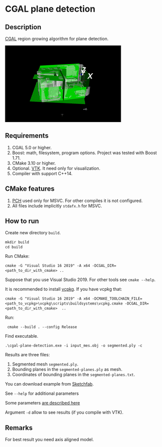 # CGAL plane detection

## Description

[CGAL](https://www.cgal.org/) region growing algorithm for plane detection.

![example](img/example.gif)

## Requirements

1. CGAL 5.0 or higher.
2. Boost: math, filesystem, program options. Project was tested with Boost 1.71.
3. CMake 3.10 or higher.
4. Optional. [VTK](https://vtk.org/). It need only for visualization.
5. Compiler with support C++14.

## CMake features

1. [PCH](https://en.wikipedia.org/wiki/Precompiled_header) used only for MSVC. For other compiles it is not configured. 
2. All files include implicitly `stdafx.h` for MSVC.


## How to run

Create new directory `build`.

```
mkdir build
cd build
```

Run CMake:

```
cmake -G "Visual Studio 16 2019" -A x64 -DCGAL_DIR=<path_to_dir_with_cmake> .. 
```

Suppose that you use Visual Studio 2019. For other tools see `cmake --help`.

It is recommended to install [vcpkg](https://github.com/microsoft/vcpkg). If you have vcpkg that:
```
cmake -G "Visual Studio 16 2019" -A x64 -DCMAKE_TOOLCHAIN_FILE=<path_to_vcpkg>\vcpkg\scripts\buildsystems\vcpkg.cmake -DCGAL_DIR=<path_to_dir_with_cmake>  .. 

```

Run:
```
 cmake --build . --config Release 
```

Find executable.

```
.\cgal-plane-detection.exe -i input_mes.obj -o segmented.ply -c
```

Results are three files:

1. Segmented mesh `segmented.ply`.
2. Bounding planes in the `segmented-planes.ply` as mesh.
3. Coordinates of bounding planes in the `segmented-planes.txt`.

You can download example from [Sketchfab](https://skfb.ly/6tJLJ).

See `--help` for additional parameters

Some parameters [are described here](https://doc.cgal.org/latest/Shape_detection/classCGAL_1_1Shape__detection_1_1Point__set_1_1Least__squares__plane__fit__region.html#acae6e40ba29b98a433e125622ba5ec80) 

Argument `-d` allow to see results (if you compile with VTK).

## Remarks

For best result you need axis aligned model.
